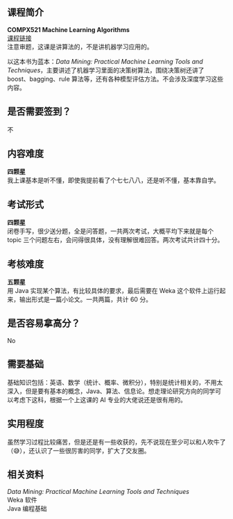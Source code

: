 ## 课程简介

**COMPX521 Machine Learning Algorithms**  
[课程链接](https://www.waikato.ac.nz/study/papers/compx521/2025/)  
注意审题，这课是讲算法的，不是讲机器学习应用的。

以这本书为蓝本：_Data Mining: Practical Machine Learning Tools and Techniques_，主要讲述了机器学习里面的决策树算法，围绕决策树还讲了 boost、bagging、rule 算法等，还有各种模型评估方法。不会涉及深度学习这些内容。

## 是否需要签到？

不

## 内容难度

**四颗星**  
我上课基本是听不懂，即使我提前看了个七七八八，还是听不懂，基本靠自学。

## 考试形式

**四颗星**  
闭卷手写，很少送分题，全是问答题，一共两次考试，大概平均下来就是每个 topic 三个问题左右，会问得很具体，没有理解很难回答。两次考试共计四十分。

## 考核难度

**五颗星**  
用 Java 实现某个算法，有比较具体的要求，最后需要在 Weka 这个软件上运行起来，输出形式是一篇小论文。一共两篇，共计 60 分。

## 是否容易拿高分？
No


## 需要基础

基础知识包括：英语、数学（统计、概率、微积分），特别是统计相关的，不用太深入，但是要有基本的概念，Java、算法、信息论。想走理论研究方向的同学可以考虑下这科，根据一个上这课的 AI 专业的大佬说还是很有用的。

## 实用程度

虽然学习过程比较痛苦，但是还是有一些收获的，先不说现在至少可以和人吹牛了（😅），还认识了一些很厉害的同学，扩大了交友圈。

## 相关资料

_Data Mining: Practical Machine Learning Tools and Techniques_  
Weka 软件  
Java 编程基础 